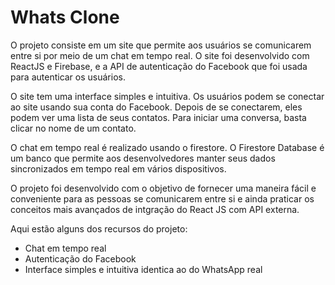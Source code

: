 # Whats Clone

O projeto consiste em um site que permite aos usuários se comunicarem entre si por meio de um chat em tempo real. O site foi desenvolvido com ReactJS e Firebase, e a API de autenticação do Facebook que foi usada para autenticar os usuários.

O site tem uma interface simples e intuitiva. Os usuários podem se conectar ao site usando sua conta do Facebook. Depois de se conectarem, eles podem ver uma lista de seus contatos. Para iniciar uma conversa, basta clicar no nome de um contato.

O chat em tempo real é realizado usando o firestore. O Firestore Database é um banco que permite aos desenvolvedores manter seus dados sincronizados em tempo real em vários dispositivos.

O projeto foi desenvolvido com o objetivo de fornecer uma maneira fácil e conveniente para as pessoas se comunicarem entre si e ainda praticar os conceitos mais avançados de intgração do React JS com API externa.

Aqui estão alguns dos recursos do projeto:

- Chat em tempo real
- Autenticação do Facebook
- Interface simples e intuitiva identica ao do WhatsApp real
